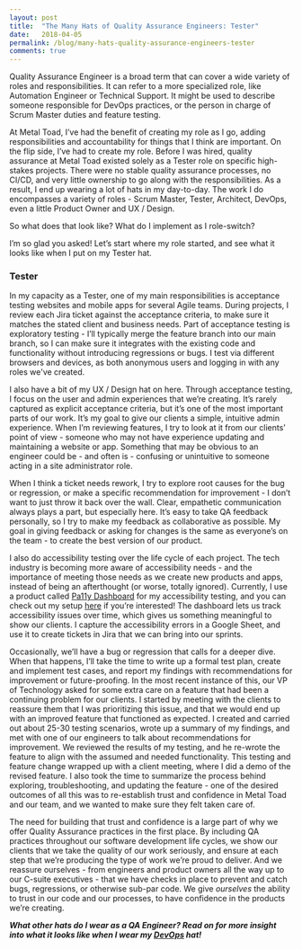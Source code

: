 ```yaml
---
layout: post
title:  "The Many Hats of Quality Assurance Engineers: Tester"
date:   2018-04-05
permalink: /blog/many-hats-quality-assurance-engineers-tester
comments: true
---
```


Quality Assurance Engineer is a broad term that can cover a wide variety of roles and responsibilities. It can refer to a more specialized role, like Automation Engineer or Technical Support. It might be used to describe someone responsible for DevOps practices, or the person in charge of Scrum Master duties and feature testing.

At Metal Toad, I’ve had the benefit of creating my role as I go, adding responsibilities and accountability for things that I think are important. On the flip side, I’ve had to create my role. Before I was hired, quality assurance at Metal Toad existed solely as a Tester role on specific high-stakes projects. There were no stable quality assurance processes, no CI/CD, and very little ownership to go along with the responsibilities. As a result, I end up wearing a lot of hats in my day-to-day. The work I do encompasses a variety of roles - Scrum Master, Tester, Architect, DevOps, even a little Product Owner and UX / Design.

So what does that look like? What do I implement as I role-switch?

I’m so glad you asked! Let’s start where my role started, and see what it looks like when I put on my Tester hat.

### Tester

In my capacity as a Tester, one of my main responsibilities is acceptance testing websites and mobile apps for several Agile teams. During projects, I review each Jira ticket against the acceptance criteria, to make sure it matches the stated client and business needs. Part of acceptance testing is exploratory testing - I’ll typically merge the feature branch into our main branch, so I can make sure it integrates with the existing code and functionality without introducing regressions or bugs. I test via different browsers and devices, as both anonymous users and logging in with any roles we've created.

I also have a bit of my UX / Design hat on here. Through acceptance testing, I focus on the user and admin experiences that we’re creating. It’s rarely captured as explicit acceptance criteria, but it’s one of the most important parts of our work. It’s my goal to give our clients a simple, intuitive admin experience. When I’m reviewing features, I try to look at it from our clients’ point of view - someone who may not have experience updating and maintaining a website or app. Something that may be obvious to an engineer could be - and often is - confusing or unintuitive to someone acting in a site administrator role.

When I think a ticket needs rework, I try to explore root causes for the bug or regression, or make a specific recommendation for improvement - I don’t want to just throw it back over the wall. Clear, empathetic communication always plays a part, but especially here. It’s easy to take QA feedback personally, so I try to make my feedback as collaborative as possible. My goal in giving feedback or asking for changes is the same as everyone’s on the team - to create the best version of our product.

I also do accessibility testing over the life cycle of each project. The tech industry is becoming more aware of accessibility needs - and the importance of meeting those needs as we create new products and apps, instead of being an afterthought (or worse, totally ignored). Currently, I use a product called [Pa11y Dashboard](https://github.com/pa11y/pa11y-dashboard) for my accessibility testing, and you can check out my setup [here](https://github.com/angelariggs/pa11y-setup) if you’re interested! The dashboard lets us track accessibility issues over time, which gives us something meaningful to show our clients. I capture the accessibility errors in a Google Sheet, and use it to create tickets in Jira that we can bring into our sprints.

Occasionally, we’ll have a bug or regression that calls for a deeper dive. When that happens, I’ll take the time to write up a formal test plan, create and implement test cases, and report my findings with recommendations for improvement or future-proofing. In the most recent instance of this, our VP of Technology asked for some extra care on a feature that had been a continuing problem for our clients. I started by meeting with the clients to reassure them that I was prioritizing this issue, and that we would end up with an improved feature that functioned as expected. I created and carried out about 25-30 testing scenarios, wrote up a summary of my findings, and met with one of our engineers to talk about recommendations for improvement. We reviewed the results of my testing, and he re-wrote the feature to align with the assumed and needed functionality. This testing and feature change wrapped up with a client meeting, where I did a demo of the revised feature. I also took the time to summarize the process behind exploring, troubleshooting, and updating the feature - one of the desired outcomes of all this was to re-establish trust and confidence in Metal Toad and our team, and we wanted to make sure they felt taken care of.

The need for building that trust and confidence is a large part of why we offer Quality Assurance practices in the first place. By including QA practices throughout our software development life cycles, we show our clients that we take the quality of our work seriously, and ensure at each step that we’re producing the type of work we’re proud to deliver. And we reassure ourselves - from engineers and product owners all the way up to our C-suite executives - that we have checks in place to prevent and catch bugs, regressions, or otherwise sub-par code. We give *ourselves* the ability to trust in our code and our processes, to have confidence in the products we’re creating.

***What other hats do I wear as a QA Engineer? Read on for more insight into what it looks like when I wear my [DevOps](https://www.metaltoad.com/blog/many-hats-quality-assurance-engineers-devops) hat!***